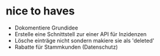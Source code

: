 # nice to haves

* Dokomentiere Grundidee
* Erstelle eine Schnittstell zur einer API für Inzidenzen
* Lösche einträge nicht sondern makiere sie als 'deleted'
* Rabatte für Stammkunden (Datenschutz)
